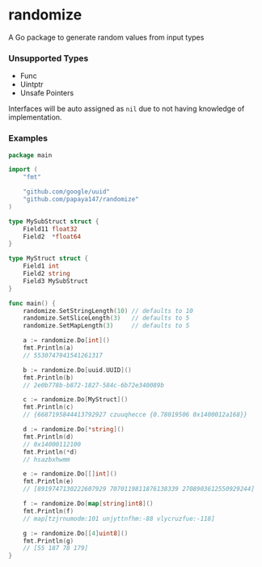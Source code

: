 # randomize

A Go package to generate random values from input types

### Unsupported Types

- Func
- Uintptr
- Unsafe Pointers

Interfaces will be auto assigned as `nil` due to not having knowledge of implementation.

### Examples

```go
package main

import (
	"fmt"

	"github.com/google/uuid"
	"github.com/papaya147/randomize"
)

type MySubStruct struct {
	Field11 float32
	Field2  *float64
}

type MyStruct struct {
	Field1 int
	Field2 string
	Field3 MySubStruct
}

func main() {
	randomize.SetStringLength(10) // defaults to 10
	randomize.SetSliceLength(3)   // defaults to 5
	randomize.SetMapLength(3)     // defaults to 5

	a := randomize.Do[int]()
	fmt.Println(a)
	// 5530747941541261317

	b := randomize.Do[uuid.UUID]()
	fmt.Println(b)
	// 2e0b778b-b872-1827-584c-6b72e340089b

	c := randomize.Do[MyStruct]()
	fmt.Println(c)
	// {6687195844413792927 czuuqhecce {0.78019506 0x1400012a168}}

	d := randomize.Do[*string]()
	fmt.Println(d)
	// 0x14000112100
	fmt.Println(*d)
	// hsazbxhwmm

	e := randomize.Do[[]int]()
	fmt.Println(e)
	// [8919747130222607929 7070119811876138339 2708903612550929244]

	f := randomize.Do[map[string]int8]()
	fmt.Println(f)
	// map[tzjrnumodm:101 unjyttnfhm:-88 vlycruzfue:-118]

	g := randomize.Do[[4]uint8]()
	fmt.Println(g)
	// [55 187 78 179]
}
```
